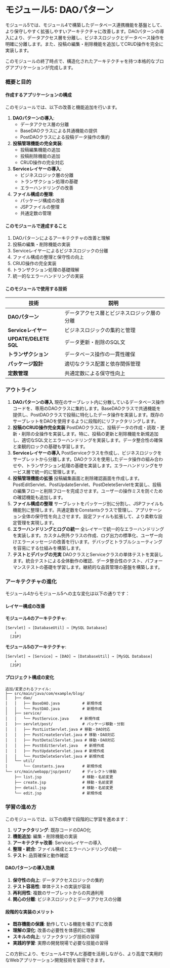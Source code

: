 # モジュール5: DAOパターン

モジュール5では、モジュール4で構築したデータベース連携機能を基盤として、より保守しやすく拡張しやすいアーキテクチャに改善します。DAOパターンの導入により、データアクセス層を分離し、ビジネスロジックとデータベース操作を明確に分離します。また、投稿の編集・削除機能を追加してCRUD操作を完全に実装します。

このモジュールの終了時点で、構造化されたアーキテクチャを持つ本格的なブログアプリケーションが完成します。

### 概要と目的

#### 作成するアプリケーションの構成

このモジュールでは、以下の改善と機能追加を行います。

1. **DAOパターンの導入**:
   * データアクセス層の分離
   * BaseDAOクラスによる共通機能の提供
   * PostDAOクラスによる投稿データ操作の集約
2. **投稿管理機能の完全実装**:
   * 投稿編集機能の追加
   * 投稿削除機能の追加
   * CRUD操作の完全対応
3. **Serviceレイヤーの導入**:
   * ビジネスロジック層の分離
   * トランザクション処理の基礎
   * エラーハンドリングの改善
4. **ファイル構成の整理**:
   * パッケージ構成の改善
   * JSPファイルの整理
   * 共通定数の管理

#### このモジュールで達成すること

1. DAOパターンによるアーキテクチャの改善と理解
2. 投稿の編集・削除機能の実装
3. Serviceレイヤーによるビジネスロジックの分離
4. ファイル構成の整理と保守性の向上
5. CRUD操作の完全実装
6. トランザクション処理の基礎理解
7. 統一的なエラーハンドリングの実装

#### このモジュールで使用する技術

| 技術                    | 説明                    |
| --------------------- | --------------------- |
| **DAOパターン**           | データアクセス層とビジネスロジック層の分離 |
| **Serviceレイヤー**       | ビジネスロジックの集約と管理        |
| **UPDATE/DELETE SQL** | データ更新・削除のSQL文         |
| **トランザクション**          | データベース操作の一貫性確保        |
| **パッケージ設計**           | 適切なクラス配置と依存関係管理       |
| **定数管理**              | 共通定数による保守性向上          |

### アウトライン

1. **DAOパターンの導入** 現在のサーブレット内に分散しているデータベース操作コードを、専用のDAOクラスに集約します。BaseDAOクラスで共通機能を提供し、PostDAOクラスで投稿に特化したデータ操作を実装します。既存のサーブレットをDAOを使用するように段階的にリファクタリングします。
2. **投稿のCRUD操作完全実装** PostDAOクラスに、投稿データの作成・読取・更新・削除の全操作を実装します。特に、投稿の更新と削除機能を新規追加し、適切なSQL文とエラーハンドリングを実装します。データ整合性の確保と楽観的ロックの基礎も学習します。
3. **Serviceレイヤーの導入** PostServiceクラスを作成し、ビジネスロジックをサーブレットから分離します。DAOクラスを使用したデータ操作の組み合わせや、トランザクション処理の基礎を実装します。エラーハンドリングをサービス層で統一的に管理します。
4. **投稿管理機能の拡張** 投稿編集画面と削除確認画面を作成します。PostEditServlet、PostUpdateServlet、PostDeleteServletを実装し、投稿の編集フローと削除フローを完成させます。ユーザーの操作ミスを防ぐための確認機能も追加します。
5. **ファイル構成の整理** サーブレットをパッケージ別に分割し、JSPファイルも機能別に整理します。共通定数をConstantsクラスで管理し、アプリケーション全体の保守性を向上させます。設定ファイルも拡張して、より柔軟な設定管理を実現します。
6. **エラーハンドリングとログの統一** 全レイヤーで統一的なエラーハンドリングを実装します。カスタム例外クラスの作成、ログ出力の標準化、ユーザー向けエラーメッセージの改善を行います。デバッグとトラブルシューティングを容易にする仕組みを構築します。
7. **テストとデバッグの充実** DAOクラスとServiceクラスの単体テストを実装します。統合テストによる全体動作の確認、データ整合性のテスト、パフォーマンステストの基礎を学習します。継続的な品質管理の基盤を構築します。

### アーキテクチャの進化

モジュール4からモジュール5への主な変化は以下の通りです：

#### レイヤー構成の改善

**モジュール4のアーキテクチャ**:

```
[Servlet] → [DatabaseUtil] → [MySQL Database]
    ↓
  [JSP]
```

**モジュール5のアーキテクチャ**:

```
[Servlet] → [Service] → [DAO] → [DatabaseUtil] → [MySQL Database]
    ↓
  [JSP]
```

#### プロジェクト構成の変化

```
追加/変更されるファイル:
├── src/main/java/com/example/blog/
│   ├── dao/
│   │   ├── BaseDAO.java          # 新規作成
│   │   └── PostDAO.java          # 新規作成
│   ├── service/
│   │   └── PostService.java     # 新規作成
│   ├── servlet/post/             # パッケージ移動・分割
│   │   ├── PostListServlet.java # 移動・DAO対応
│   │   ├── PostCreateServlet.java # 移動・DAO対応
│   │   ├── PostDetailServlet.java # 移動・DAO対応
│   │   ├── PostEditServlet.java   # 新規作成
│   │   ├── PostUpdateServlet.java # 新規作成
│   │   └── PostDeleteServlet.java # 新規作成
│   └── util/
│       └── Constants.java        # 新規作成
└── src/main/webapp/jsp/post/     # ディレクトリ移動
    ├── list.jsp                  # 移動・名前変更
    ├── create.jsp                # 移動・名前変更
    ├── detail.jsp                # 移動・名前変更
    └── edit.jsp                  # 新規作成
```

### 学習の進め方

このモジュールでは、以下の順序で段階的に学習を進めます：

1. **リファクタリング**: 既存コードのDAO化
2. **機能追加**: 編集・削除機能の実装
3. **アーキテクチャ改善**: Serviceレイヤーの導入
4. **整理・統合**: ファイル構成とエラーハンドリングの統一
5. **テスト**: 品質確保と動作確認

#### DAOパターンの導入効果

1. **保守性の向上**: データアクセスロジックの集約
2. **テスト容易性**: 単体テストの実装が容易
3. **再利用性**: 複数のサーブレットからの共通利用
4. **関心の分離**: ビジネスロジックとデータアクセスの分離

#### 段階的な実装のメリット

* **既存機能の保護**: 動作している機能を壊さずに改善
* **理解の深化**: 改善の必要性を体感的に理解
* **スキルの向上**: リファクタリング技術の習得
* **実践的学習**: 実際の開発現場で必要な技能の習得

この方針により、モジュール4で学んだ基礎を活用しながら、より高度で実用的なWebアプリケーション開発技術を習得できます。

